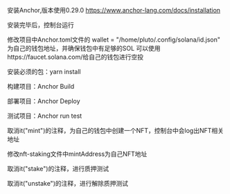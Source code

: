 安装Anchor,版本使用0.29.0
https://www.anchor-lang.com/docs/installation


安装完毕后，控制台运行

修改项目中Anchor.toml文件的 wallet = "/home/pluto/.config/solana/id.json" 为自己的钱包地址，并确保钱包中有足够的SOL
可以使用https://faucet.solana.com/给自己的钱包进行空投

安装必须的包：yarn install

构建项目：Anchor Build

部署项目：Anchor Deploy

测试项目：Anchor run test

取消it("mint")的注释，为自己的钱包中创建一个NFT，控制台中会log出NFT相关地址

修改nft-staking文件中mintAddress为自己NFT地址

取消it("stake")的注释，进行质押测试

取消it("unstake")的注释，进行解除质押测试


